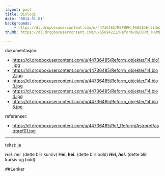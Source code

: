 ```yaml
---
layout: post
title: Biologi
date: '0014-01-01'
backgrounds:
    - https://dl.dropboxusercontent.com/u/44736485/REFORM_FAGSIDE(side2)/14.Biologi2m.jpg
thumb: https://dl.dropboxusercontent.com/u/65894221/Reform/REFORM_THUMBNAILS/14.Biologi.jpg

---
```


dokumentasjon:
  - https://dl.dropboxusercontent.com/u/44736485/Reform_objekter/14.bio1.jpg
  - https://dl.dropboxusercontent.com/u/44736485/Reform_objekter/14.bio2.jpg
  - https://dl.dropboxusercontent.com/u/44736485/Reform_objekter/14.bio3.jpg
  - https://dl.dropboxusercontent.com/u/44736485/Reform_objekter/14.bio4.jpg
  - https://dl.dropboxusercontent.com/u/44736485/Reform_objekter/14.bio5.jpg
  


referanser:
  - https://dl.dropboxusercontent.com/u/44736485/Ref_Reform/Astroref/astroref01.jpg



---
tekst: ja

*Hei, hei.* (dette blir kursiv)
**Hei, hei.** (dette blir bold)
***Hei, hei.*** (dette blir kursiv og bold)

##Lenker
